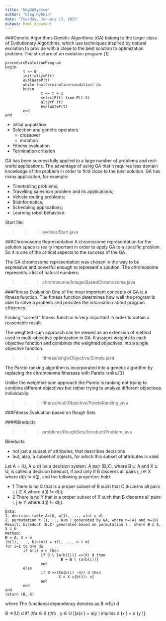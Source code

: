 ```yaml
---
title: "kkgGASystem"
author: "Oleg Rybkin"
date: "Tuesday, January 13, 2015"
output: html_document
---
```



###Genetic Algorithms
Genetic Algorithms (GA) belong to the larger class of Evolutionary Algorithms, which use techniques inspired by natural evolution to provide with a close to the best solution to optimization problem.
The structure of an evolution program [1]

```
procedureEvolutionProgram
begin
        t <− 0
        initializeP(t)
        evaluateP(t)
        while (nottermination−condition) do
        begin
                t <− t + 1
                selectP(t) from P(t−1)
                alterP (t)
                evaluateP(t)
        end
end
```
* Initial population
* Selection and genetic operators
    * crossover
    * mutation
* Fitness evaluation
* Termination criterion
   
    
GA has been successfully applied to a large number of problems and real-world applications. The advantage of using GA that it requires less domain knowledge of the problem in order to find close to the best solution.
GA has many application, for example:

* Timetabling problems;
* Travelling salesman problem and its applications;
* Vehicle routing problems;
* Bioinformatics;
* Scheduling applications;
* Learning robot behaviour.

Start file:

>>> evolver/Start.java



###Chromosome Representation
A chromosome representation for the solution space is really important in order to apply GA to a specific problem. So it is one of the critical aspects to the success of the GA.

The GA chromosome representation was chosen in the way to be expressive and powerful enough to represent a solution. 
The chromosome represents a list of natural numbers:

>>> chromosome/IntegerBasedChromosome.java

###Fitness Evaluation
One of the most important concepts of GA is a fitness function. The fitness function determines how well the program is able to solve a problem and provides the information about program efficiency.

Finding "correct" fitness function is very important in order to obtain a reasonable result.

The weighted-sum approach can be viewed as an extension of method used in multi-objective optimization in GA. It assigns weights to each objective function and combines the weighted objectives into a single objective function.

>>> fitness/singleObjective/Simple.java

The Pareto ranking algorithm is incorporated into a genetic algorithm by replacing the chromosome fitnesses with Pareto ranks.[3]

Unlike the weighted-sum approach the Pareto is ranking not trying to combine different objectives but rather trying to analyse different objectives individually. 

>>> fitness/multiObjective/ParetoRanking.java

###Fitness Evaluation based on Rough Sets

####Bireducts

>>> problems/RoughSets/bireduct/Problem.java

Bireducts

* not just a subset of attributes, that describes decisions
* but, also, a subset of objects, for which this subset of
attributes is valid

Let A = (U, A ∪ d) be a decision system. A pair (B,X), where
B ⊆ A and X ⊆ U, is called a decision bireduct, if and only if B
discerns all pairs i, j ∈ X where d(i) != d(j), and the following
properties hold:

* 1 There is no C that is a proper subset of B such that C discerns all pairs i, j ∈ X where d(i) != d(j);
* 2 There is no Y that is a proper subset of X such that B discerns all pairs i, j ∈ Y where d(i) != d(j).

```
Data:
1. decision table A=(U, a(1), ..., a(n) ∪ d)
2. permutation τ (1,..., n+m ) generated by GA, where n=|A| and m=|U|
Result: bireduct (B,X) generated based on permutation τ , where B ⊆ A, X ⊆ U
Method:
B = A, X = ∅
(b(1), ..., b(n+m)) = τ(1, ..., n + m)
for i=1 to n+m do
        if b(i) ≤ n then
                if B \ {a(b(i))} =>(X) d then
                         B = B \ {a(b(i))}
                end
        else
                if B =>(X∪{b(i) −n}) d then
                        X = X ∪{b(i)− n}
                end
        end
end
return (B, X)
```
where The functional dependency denotes as B =>(U) d

B =>(U) d iff (∀a ∈ B )(∀x , y ∈ U )[a(x ) = a(y ) implies d (x ) = d (y )].

